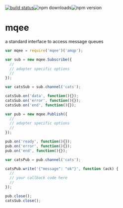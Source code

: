 [![build status](http://img.shields.io/travis/yldio/easymq.svg?style=flat)](https://travis-ci.org/yldio/mqee)![npm downloads](http://img.shields.io/npm/dm/mqee.svg?style=flat)![npm version](http://img.shields.io/npm/v/mqee.svg?style=flat)

# mqee

a standard interface to access message queues

``` javascript
var mqee = require('mqee')('amqp');

var sub = new mqee.Subscribe({
  //
  // adapter specific options
  //
});

var catsSub = sub.channel('cats');

catsSub.on('data', function(){});
catsSub.on('error', function(){});
catsSub.on('end', function(){});

var pub = new mqee.Publish({
  //
  // adapter specific options
  //
});

pub.on('ready', function(){});
pub.on('error', function(){});
pub.on('end', function(){});

var catsPub = pub.channel('cats');

catsPub.write('{"message": "ok"}', function (ack) {
  //
  // your callback code here
  //
});

pub.close();
catsSub.close();
```


